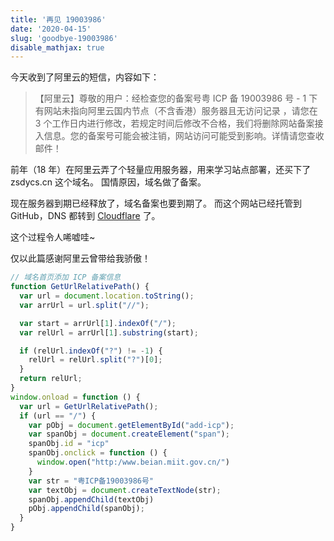 ```yaml
---
title: '再见 19003986'
date: '2020-04-15'
slug: 'goodbye-19003986'
disable_mathjax: true
---
```


今天收到了阿里云的短信，内容如下：

> 【阿里云】尊敬的用户：经检查您的备案号粤 ICP 备 19003986 号 - 1 下有网站未指向阿里云国内节点（不含香港）服务器且无访问记录 ，请您在 3 个工作日内进行修改，若规定时间后修改不合格，我们将删除网站备案接入信息。您的备案号可能会被注销，网站访问可能受到影响。详情请您查收邮件！

前年（18 年）在阿里云弄了个轻量应用服务器，用来学习站点部署，还买下了 zsdycs.cn 这个域名。
国情原因，域名做了备案。

现在服务器到期已经释放了，域名备案也要到期了。
而这个网站已经托管到 GitHub，DNS 都转到 [Cloudflare](https://www.cloudflare.com/) 了。

这个过程令人唏嘘哇~

仅以此篇感谢阿里云曾带给我骄傲！

```javascript
// 域名首页添加 ICP 备案信息
function GetUrlRelativePath() {
  var url = document.location.toString();
  var arrUrl = url.split("//");

  var start = arrUrl[1].indexOf("/");
  var relUrl = arrUrl[1].substring(start);

  if (relUrl.indexOf("?") != -1) {
    relUrl = relUrl.split("?")[0];
  }
  return relUrl;
}
window.onload = function () {
  var url = GetUrlRelativePath();
  if (url == "/") {
    var pObj = document.getElementById("add-icp");
    var spanObj = document.createElement("span");
    spanObj.id = "icp"
    spanObj.onclick = function () {
      window.open("http:/www.beian.miit.gov.cn/")
    }
    var str = "粤ICP备19003986号"
    var textObj = document.createTextNode(str);
    spanObj.appendChild(textObj)
    pObj.appendChild(spanObj);
  }
}
```
